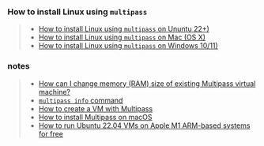 ### How to install Linux using `multipass`
>- [How to install Linux using `multipass` on Ununtu 22+)](https://github.com/perriera/for_interfaces/blob/main/vm/multipass/linux/INSTALL.md)
>- [How to install Linux using `multipass` on Mac (OS X)](https://github.com/perriera/for_interfaces/blob/main/vm/multipass/mac/README.md)
>- [How to install Linux using `multipass` on Windows 10/11)](https://github.com/perriera/for_interfaces/blob/main/vm/multipass/windows/INSTALL.md)
### notes
>- [How can I change memory (RAM) size of existing Multipass virtual machine?](https://github.com/canonical/multipass/issues/1265)
>- [`multipass info` command](https://multipass.run/docs/info-command)
>- [How to create a VM with Multipass](https://ubuntu.com/server/docs/virtualization-multipass)
>- [How to install Multipass on macOS](https://multipass.run/docs/installing-on-macos#heading--run)
>- [How to run Ubuntu 22.04 VMs on Apple M1 ARM-based systems for free](https://medium.com/@paulrobu/how-to-run-ubuntu-22-04-vms-on-apple-m1-arm-based-systems-for-free-c8283fb38309)